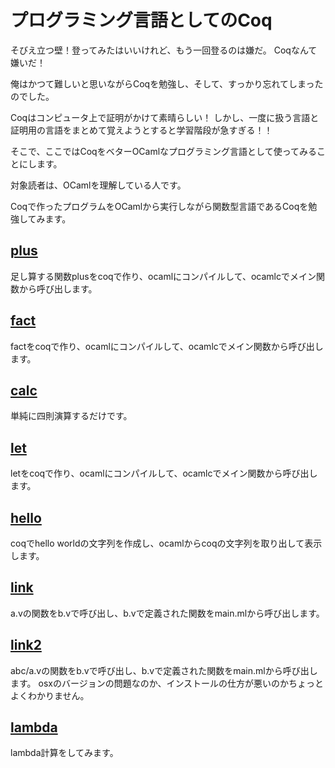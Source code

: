 # プログラミング言語としてのCoq


そびえ立つ壁！登ってみたはいいけれど、もう一回登るのは嫌だ。
Coqなんて嫌いだ！

俺はかつて難しいと思いながらCoqを勉強し、そして、すっかり忘れてしまったのでした。

Coqはコンピュータ上で証明がかけて素晴らしい！
しかし、一度に扱う言語と証明用の言語をまとめて覚えようとすると学習階段が急すぎる！！

そこで、ここではCoqをベターOCamlなプログラミング言語として使ってみることにします。

対象読者は、OCamlを理解している人です。

Coqで作ったプログラムをOCamlから実行しながら関数型言語であるCoqを勉強してみます。


## [plus](plus)

足し算する関数plusをcoqで作り、ocamlにコンパイルして、ocamlcでメイン関数から呼び出します。

## [fact](fact)

factをcoqで作り、ocamlにコンパイルして、ocamlcでメイン関数から呼び出します。

## [calc](calc)

単純に四則演算するだけです。

## [let](let)

letをcoqで作り、ocamlにコンパイルして、ocamlcでメイン関数から呼び出します。

## [hello](hello)

coqでhello worldの文字列を作成し、ocamlからcoqの文字列を取り出して表示します。

## [link](link)

a.vの関数をb.vで呼び出し、b.vで定義された関数をmain.mlから呼び出します。

## [link2](link2)

abc/a.vの関数をb.vで呼び出し、b.vで定義された関数をmain.mlから呼び出します。
osxのバージョンの問題なのか、インストールの仕方が悪いのかちょっとよくわかりません。

## [lambda](lambda)

lambda計算をしてみます。

